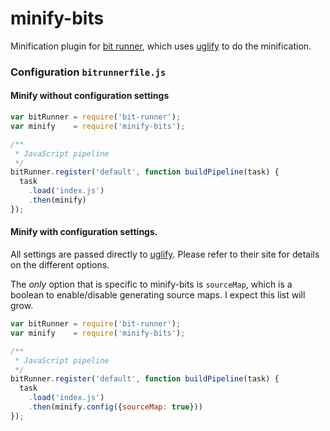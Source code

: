 # minify-bits
Minification plugin for [bit runner](https://github.com/MiguelCastillo/bit-runner), which uses [uglify](https://github.com/mishoo/UglifyJS2#api-reference) to do the minification.


### Configuration `bitrunnerfile.js`

#### Minify without configuration settings
``` javascript
var bitRunner = require('bit-runner');
var minify    = require('minify-bits');

/**
 * JavaScript pipeline
 */
bitRunner.register('default', function buildPipeline(task) {
  task
    .load('index.js')
    .then(minify)
});
```

#### Minify with configuration settings.
All settings are passed directly to [uglify](https://github.com/mishoo/UglifyJS2#api-reference). Please refer to their site for details on the different options.

The *only* option that is specific to minify-bits is `sourceMap`, which is a boolean to enable/disable generating source maps. I expect this list will grow.

``` javascript
var bitRunner = require('bit-runner');
var minify    = require('minify-bits');

/**
 * JavaScript pipeline
 */
bitRunner.register('default', function buildPipeline(task) {
  task
    .load('index.js')
    .then(minify.config({sourceMap: true}))
});
```
